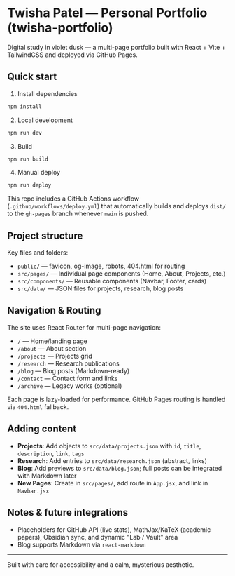 # Twisha Patel — Personal Portfolio (twisha-portfolio)

Digital study in violet dusk — a multi-page portfolio built with React + Vite + TailwindCSS and deployed via GitHub Pages.

## Quick start

1. Install dependencies

```bash
npm install
```

2. Local development

```bash
npm run dev
```

3. Build

```bash
npm run build
```

4. Manual deploy

```bash
npm run deploy
```

This repo includes a GitHub Actions workflow (`.github/workflows/deploy.yml`) that automatically builds and deploys `dist/` to the `gh-pages` branch whenever `main` is pushed.

## Project structure

Key files and folders:

- `public/` — favicon, og-image, robots, 404.html for routing
- `src/pages/` — Individual page components (Home, About, Projects, etc.)
- `src/components/` — Reusable components (Navbar, Footer, cards)
- `src/data/` — JSON files for projects, research, blog posts

## Navigation & Routing

The site uses React Router for multi-page navigation:

- `/` — Home/landing page
- `/about` — About section
- `/projects` — Projects grid
- `/research` — Research publications
- `/blog` — Blog posts (Markdown-ready)
- `/contact` — Contact form and links
- `/archive` — Legacy works (optional)

Each page is lazy-loaded for performance. GitHub Pages routing is handled via `404.html` fallback.

## Adding content

- **Projects**: Add objects to `src/data/projects.json` with `id`, `title`, `description`, `link`, `tags`
- **Research**: Add entries to `src/data/research.json` (abstract, links)
- **Blog**: Add previews to `src/data/blog.json`; full posts can be integrated with Markdown later
- **New Pages**: Create in `src/pages/`, add route in `App.jsx`, and link in `Navbar.jsx`

## Notes & future integrations

- Placeholders for GitHub API (live stats), MathJax/KaTeX (academic papers), Obsidian sync, and dynamic "Lab / Vault" area
- Blog supports Markdown via `react-markdown`

---

Built with care for accessibility and a calm, mysterious aesthetic.
